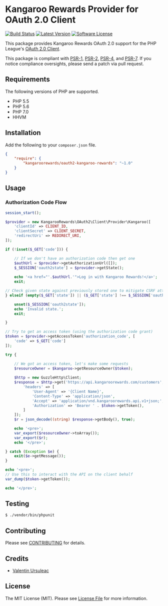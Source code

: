 # Kangaroo Rewards Provider for OAuth 2.0 Client

[![Build Status](https://travis-ci.org/KangarooRewards/oauth2-kangaroo-rewards.png?branch=master)](https://travis-ci.org/KangarooRewards/oauth2-kangaroo-rewards)
[![Latest Version](https://img.shields.io/github/release/KangarooRewards/oauth2-kangaroo-rewards.svg?style=flat-square)](https://github.com/KangarooRewards/oauth2-kangaroo-rewards/releases)
[![Software License](https://img.shields.io/badge/license-MIT-brightgreen.svg?style=flat-square)](LICENSE.md)

This package provides Kangaroo Rewards OAuth 2.0 support for the PHP League's [OAuth 2.0 Client](https://github.com/thephpleague/oauth2-client).

This package is compliant with [PSR-1][], [PSR-2][], [PSR-4][], and [PSR-7][]. If you notice compliance oversights, please send a patch via pull request.

[PSR-1]: https://github.com/php-fig/fig-standards/blob/master/accepted/PSR-1-basic-coding-standard.md
[PSR-2]: https://github.com/php-fig/fig-standards/blob/master/accepted/PSR-2-coding-style-guide.md
[PSR-4]: https://github.com/php-fig/fig-standards/blob/master/accepted/PSR-4-autoloader.md
[PSR-7]: https://github.com/php-fig/fig-standards/blob/master/accepted/PSR-7-http-message.md


## Requirements

The following versions of PHP are supported.

* PHP 5.5
* PHP 5.6
* PHP 7.0
* HHVM

## Installation

Add the following to your `composer.json` file.

```json
{
    "require": {
        "kangaroorewards/oauth2-kangaroo-rewards": "~1.0"
    }
}
```

## Usage

### Authorization Code Flow

```php
session_start();

$provider = new KangarooRewards\OAuth2\Client\Provider\Kangaroo([
    'clientId' => CLIENT_ID,
    'clientSecret' => CLIENT_SECRET,
    'redirectUri' => REDIRECT_URI,
]);

if (!isset($_GET['code'])) {

    // If we don't have an authorization code then get one
    $authUrl = $provider->getAuthorizationUrl([]);
    $_SESSION['oauth2state'] = $provider->getState();
    
    echo '<a href="'.$authUrl.'">Log in with Kangaroo Rewards!</a>';
    exit;

// Check given state against previously stored one to mitigate CSRF attack
} elseif (empty($_GET['state']) || ($_GET['state'] !== $_SESSION['oauth2state'])) {

    unset($_SESSION['oauth2state']);
    echo 'Invalid state.';
    exit;

}

// Try to get an access token (using the authorization code grant)
$token = $provider->getAccessToken('authorization_code', [
    'code' => $_GET['code']
]);

try {

    // We got an access token, let's make some requests
    $resourceOwner = $kangaroo->getResourceOwner($token);
    
    $http = new GuzzleHttp\Client;
    $response = $http->get('https://api.kangaroorewards.com/customers', [
        'headers' => [
            'User-Agent' => '{Client Name}',
            'Content-Type' => 'application/json',
            'Accept' => 'application/vnd.kangaroorewards.api.v1+json;',
            'Authorization' => 'Bearer ' . $token->getToken(),
        ]
    ]);
    $r = json_decode((string) $response->getBody(), true);

    echo '<pre>';
    var_export($resourceOwner->toArray());
    var_export($r);
    echo '</pre>';

} catch (Exception $e) {
    exit($e->getMessage());
}

echo '<pre>';
// Use this to interact with the API on the client behalf
var_dump($token->getToken());

echo '</pre>';
```

## Testing

``` bash
$ ./vendor/bin/phpunit
```

## Contributing

Please see [CONTRIBUTING](https://github.com/KangarooRewards/oauth2-kangaroo-rewards/blob/master/CONTRIBUTING.md) for details.


## Credits

- [Valentin Ursuleac](https://github.com/ursuleacv)

## License

The MIT License (MIT). Please see [License File](https://github.com/KangarooRewards/oauth2-kangaroo-rewards/blob/master/LICENSE) for more information.
